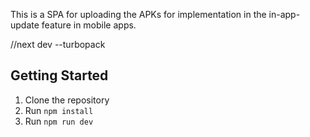 This is a SPA for uploading the APKs for implementation in the in-app-update feature in mobile apps.

//next dev --turbopack

## Getting Started

1. Clone the repository
2. Run `npm install`
3. Run `npm run dev`
